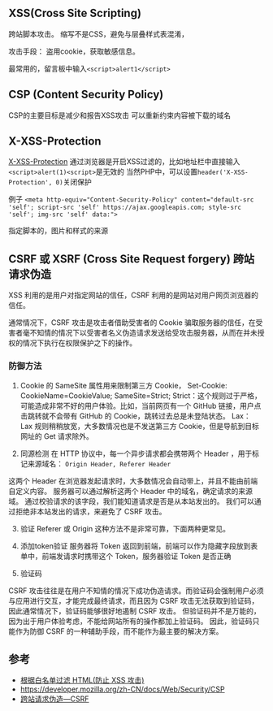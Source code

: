 ## XSS(Cross Site Scripting) 

跨站脚本攻击。
缩写不是CSS，避免与层叠样式表混淆，

攻击手段：
盗用cookie，获取敏感信息。

最常用的，留言板中输入`<script>alert1</script>`


## CSP (Content Security Policy)
CSP的主要目标是减少和报告XSS攻击
可以重新约束内容被下载的域名


## X-XSS-Protection

[X-XSS-Protection](https://developer.mozilla.org/zh-CN/docs/Web/HTTP/Headers/X-XSS-Protection)
通过浏览器是开启XSS过滤的，比如地址栏中直接输入`<script>alert(1)<script>`是无效的
当然PHP中，可以设置`header('X-XSS-Protection', 0)`关闭保护


例子
`<meta http-equiv="Content-Security-Policy" content="default-src 'self'; script-src 'self' https://ajax.googleapis.com; style-src 'self'; img-src 'self' data:">`

指定脚本的，图片和样式的来源


## CSRF 或 XSRF (Cross Site Request forgery) 跨站请求伪造

XSS 利用的是用户对指定网站的信任，CSRF 利用的是网站对用户网页浏览器的信任。

通常情况下，CSRF 攻击是攻击者借助受害者的 Cookie 骗取服务器的信任，在受害者毫不知情的情况下以受害者名义伪造请求发送给受攻击服务器，从而在并未授权的情况下执行在权限保护之下的操作。


### 防御方法
1. Cookie 的 SameSite 属性用来限制第三方 Cookie，
Set-Cookie: CookieName=CookieValue; SameSite=Strict; 
Strict：这个规则过于严格，可能造成非常不好的用户体验。比如，当前网页有一个 GitHub 链接，用户点击跳转就不会带有 GitHub 的 Cookie，跳转过去总是未登陆状态。
Lax： Lax 规则稍稍放宽，大多数情况也是不发送第三方 Cookie，但是导航到目标网址的 Get 请求除外。

2. 同源检测
在 HTTP 协议中，每一个异步请求都会携带两个 Header ，用于标记来源域名：
`Origin Header, Referer Header`

这两个 Header 在浏览器发起请求时，大多数情况会自动带上，并且不能由前端自定义内容。 
服务器可以通过解析这两个 Header 中的域名，确定请求的来源域。
通过校验请求的该字段，我们能知道请求是否是从本站发出的。
我们可以通过拒绝非本站发出的请求，来避免了 CSRF 攻击。

3. 验证 Referer 或 Origin
这种方法不是非常可靠，下面两种更常见。

4. 添加token验证
服务器将 Token 返回到前端，前端可以作为隐藏字段放到表单中，前端发请求时携带这个 Token，服务器验证 Token 是否正确

5. 验证码

CSRF 攻击往往是在用户不知情的情况下成功伪造请求。而验证码会强制用户必须与应用进行交互，才能完成最终请求，而且因为 CSRF 攻击无法获取到验证码，因此通常情况下，验证码能够很好地遏制 CSRF 攻击。
但验证码并不是万能的，因为出于用户体验考虑，不能给网站所有的操作都加上验证码。
因此，验证码只能作为防御 CSRF 的一种辅助手段，而不能作为最主要的解决方案。

## 参考
* [根据白名单过滤 HTML(防止 XSS 攻击)](https://github.com/leizongmin/js-xss/blob/master/README.zh.md)
* https://developer.mozilla.org/zh-CN/docs/Web/Security/CSP
* [跨站请求伪造—CSRF](https://segmentfault.com/a/1190000021114673)

